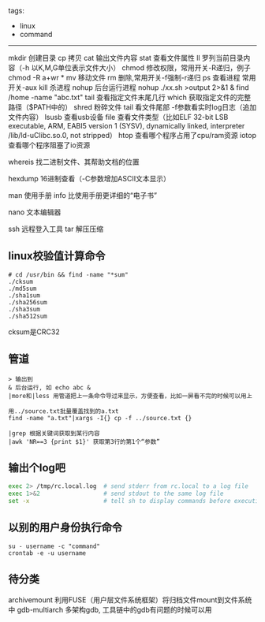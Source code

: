 tags:
- linux
- command
---

mkdir 创建目录
cp 拷贝
cat 输出文件内容
stat 查看文件属性
ll 罗列当前目录内容（-h 以K,M,G单位表示文件大小）
chmod 修改权限，常用开关-R递归，例子 chmod -R a+wr *
mv 移动文件
rm 删除,常用开关-f强制-r递归
ps 查看进程 常用开关-aux
kill 杀进程
nohup 后台运行进程 nohup ./xx.sh >output 2>&1 &
find /home -name "abc.txt"
tail 查看指定文件末尾几行
which 获取指定文件的完整路径（$PATH中的）
shred 粉碎文件
tail 看文件尾部 -f参数看实时log日志（追加文件内容）
lsusb 查看usb设备
file 查看文件类型（比如ELF 32-bit LSB executable, ARM, EABI5 version 1 (SYSV), dynamically linked, interpreter /lib/ld-uClibc.so.0, not stripped）
htop 查看哪个程序占用了cpu/ram资源
iotop 查看哪个程序阻塞了io资源

whereis 找二进制文件、其帮助文档的位置

hexdump 16进制查看（-C参数增加ASCII文本显示）

man 使用手册
info 比使用手册更详细的“电子书”

nano 文本编辑器



ssh 远程登入工具
tar 解压压缩

## linux校验值计算命令

```
# cd /usr/bin && find -name "*sum"
./cksum
./md5sum
./sha1sum
./sha256sum
./sha3sum
./sha512sum
```

cksum是CRC32

## 管道
```
> 输出到
& 后台运行, 如 echo abc &
|more和|less 用管道把上一条命令导过来显示，方便查看，比如一屏看不完的时候可以用上

用../source.txt批量覆盖找到的a.txt
find -name "a.txt"|xargs -I{} cp -f ../source.txt {}

|grep 根据关键词获取到某行内容
|awk 'NR==3 {print $1}' 获取第3行的第1个“参数”
```

## 输出个log吧

```bash
exec 2> /tmp/rc.local.log  # send stderr from rc.local to a log file  
exec 1>&2                  # send stdout to the same log file  
set -x                     # tell sh to display commands before execution 

```


## 以别的用户身份执行命令

```
su - username -c "command" 
crontab -e -u username
```


## 待分类


archivemount 利用FUSE（用户层文件系统框架）将归档文件mount到文件系统中
gdb-multiarch   多架构gdb, 工具链中的gdb有问题的时候可以用
